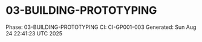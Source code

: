 # 03-BUILDING-PROTOTYPING
Phase: 03-BUILDING-PROTOTYPING
CI: CI-GP001-003
Generated: Sun Aug 24 22:41:23 UTC 2025
